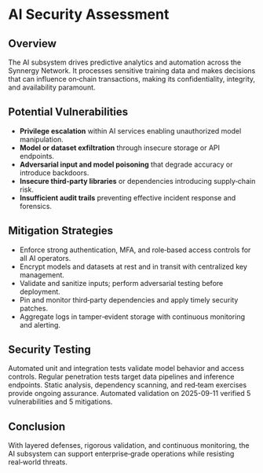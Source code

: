 # AI Security Assessment

## Overview
The AI subsystem drives predictive analytics and automation across the Synnergy Network. It processes sensitive training data and makes decisions that can influence on‑chain transactions, making its confidentiality, integrity, and availability paramount.

## Potential Vulnerabilities
- **Privilege escalation** within AI services enabling unauthorized model manipulation.
- **Model or dataset exfiltration** through insecure storage or API endpoints.
- **Adversarial input and model poisoning** that degrade accuracy or introduce backdoors.
- **Insecure third‑party libraries** or dependencies introducing supply‑chain risk.
- **Insufficient audit trails** preventing effective incident response and forensics.

## Mitigation Strategies
- Enforce strong authentication, MFA, and role‑based access controls for all AI operators.
- Encrypt models and datasets at rest and in transit with centralized key management.
- Validate and sanitize inputs; perform adversarial testing before deployment.
- Pin and monitor third‑party dependencies and apply timely security patches.
- Aggregate logs in tamper‑evident storage with continuous monitoring and alerting.

## Security Testing
Automated unit and integration tests validate model behavior and access controls. Regular penetration tests target data pipelines and inference endpoints. Static analysis, dependency scanning, and red‑team exercises provide ongoing assurance.
Automated validation on 2025-09-11 verified 5 vulnerabilities and 5 mitigations.

## Conclusion
With layered defenses, rigorous validation, and continuous monitoring, the AI subsystem can support enterprise‑grade operations while resisting real‑world threats.

